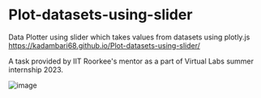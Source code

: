 # Plot-datasets-using-slider
Data Plotter using slider which takes values from datasets using plotly.js https://kadambari68.github.io/Plot-datasets-using-slider/ 

A task provided by IIT Roorkee's mentor as a part of Virtual Labs summer internship 2023.

![image](https://github.com/kadambari68/Plot-datasets-using-slider/assets/112871361/579ab00c-66ab-4f95-9042-6ededba1734d)

